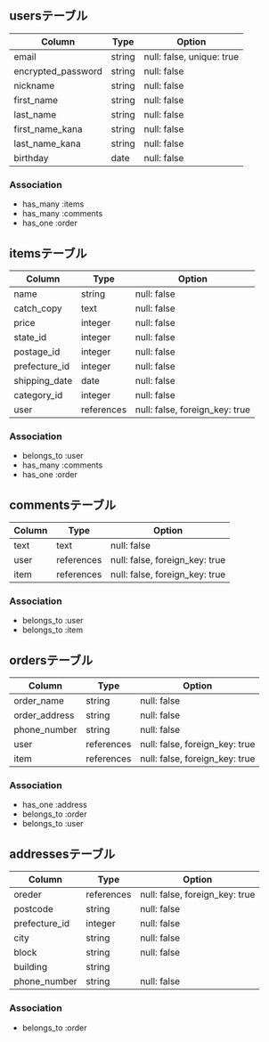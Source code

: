 ## usersテーブル

| Column                    | Type               | Option                         |
| --------------------------| -------------------| -------------------------------|
| email                     | string             | null: false, unique: true      |
| encrypted_password        | string             | null: false                    |
| nickname                  | string             | null: false                    |
| first_name                | string             | null: false                    |
| last_name                 | string             | null: false                    |
| first_name_kana           | string             | null: false                    |
| last_name_kana            | string             | null: false                    |
| birthday                  | date               | null: false                    |

### Association

- has_many :items
- has_many :comments
- has_one :order

## itemsテーブル

| Column              | Type                  | Option                         |
| --------------------| ----------------------| -------------------------------|
| name                | string                | null: false                    |
| catch_copy          | text                  | null: false                    |
| price               | integer               | null: false                    |
| state_id            | integer               | null: false                    |
| postage_id          | integer               | null: false                    |
| prefecture_id       | integer               | null: false                    |
| shipping_date       | date                  | null: false                    |
| category_id         | integer               | null: false                    |
| user                | references            | null: false, foreign_key: true |

### Association

- belongs_to :user
- has_many :comments
- has_one :order

## commentsテーブル

| Column           | Type               | Option                         |
| -----------------| -------------------| -------------------------------|
| text             | text               | null: false                    |
| user             | references         | null: false, foreign_key: true |
| item             | references         | null: false, foreign_key: true |

### Association

- belongs_to :user
- belongs_to :item

## ordersテーブル

| Column           | Type               | Option                         |
| -----------------| -------------------| -------------------------------|
| order_name       | string             | null: false                    |
| order_address    | string             | null: false                    |
| phone_number     | string             | null: false                    |
| user             | references         | null: false, foreign_key: true |
| item             | references         | null: false, foreign_key: true |

### Association

- has_one :address
- belongs_to :order
- belongs_to :user

## addressesテーブル

| Column           | Type               | Option                         |
| -----------------| -------------------| -------------------------------|
| oreder           | references         | null: false, foreign_key: true |
| postcode         | string             | null: false                    |
| prefecture_id    | integer            | null: false                    |
| city             | string             | null: false                    |
| block            | string             | null: false                    |
| building         | string             |                                |
| phone_number     | string             | null: false                    |

### Association

- belongs_to :order